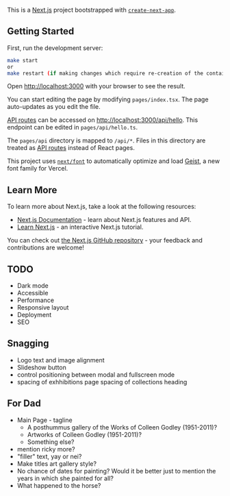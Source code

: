 This is a [Next.js](https://nextjs.org) project bootstrapped with [`create-next-app`](https://nextjs.org/docs/pages/api-reference/create-next-app).

## Getting Started

First, run the development server:

```bash
make start
or
make restart (if making changes which require re-creation of the container)
```

Open [http://localhost:3000](http://localhost:3000) with your browser to see the result.

You can start editing the page by modifying `pages/index.tsx`. The page auto-updates as you edit the file.

[API routes](https://nextjs.org/docs/pages/building-your-application/routing/api-routes) can be accessed on [http://localhost:3000/api/hello](http://localhost:3000/api/hello). This endpoint can be edited in `pages/api/hello.ts`.

The `pages/api` directory is mapped to `/api/*`. Files in this directory are treated as [API routes](https://nextjs.org/docs/pages/building-your-application/routing/api-routes) instead of React pages.

This project uses [`next/font`](https://nextjs.org/docs/pages/building-your-application/optimizing/fonts) to automatically optimize and load [Geist](https://vercel.com/font), a new font family for Vercel.

## Learn More

To learn more about Next.js, take a look at the following resources:

- [Next.js Documentation](https://nextjs.org/docs) - learn about Next.js features and API.
- [Learn Next.js](https://nextjs.org/learn-pages-router) - an interactive Next.js tutorial.

You can check out [the Next.js GitHub repository](https://github.com/vercel/next.js) - your feedback and contributions are welcome!

## TODO

* Dark mode
* Accessible
* Performance
* Responsive layout
* Deployment
* SEO

## Snagging

* Logo text and image alignment
* Slideshow button
* control positioning between modal and fullscreen mode
* spacing of exhhibitions page
spacing of collections heading

## For Dad

* Main Page - tagline 
  - A posthummus gallery of the Works of Colleen Godley (1951-2011)?
  - Artworks of Colleen Godley (1951-2011)?
  - Something else?
* mention ricky more?
* "filler" text, yay or nei?
* Make titles art gallery style?
* No chance of dates for painting? Would it be better just to mention the years in which she painted for all?
* What happened to the horse?
